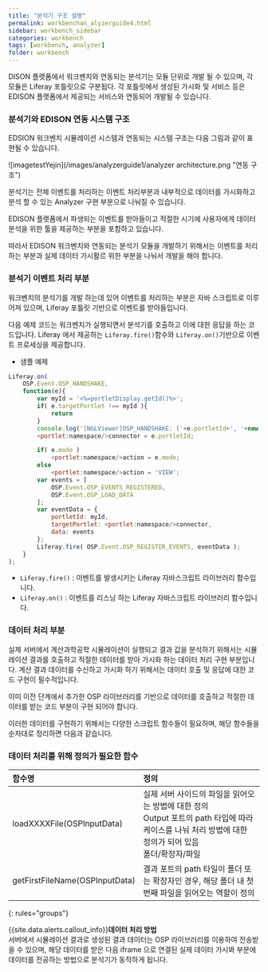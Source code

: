 ```yaml
---
title: "분석기 구조 설명"
permalink: workbenchan_alyzerguide4.html
sidebar: workbench_sidebar
categories: workbench
tags: [workbench, analyzer]
folder: workbench
---
```

DISON 플랫폼에서 워크벤치와 연동되는 분석기는 모듈 단위로 개발 될 수 있으며, 각 모듈은 Liferay 포틀릿으로 구분됩다.
각 포틀릿에서 생성된 가시화 및 서비스 등은 EDISON 플랫폼에서 제공되는 서비스와 연동되어 개발될 수 있습니다.


### 분석기와 EDISON 연동 시스템 구조
EDSION 워크벤치 시뮬레이션 시스템과 연동되는 시스템 구조는 다음 그림과 같이 표현될 수 있습니다.


![imagetestYejin](/images/analyzerguide1/analyzer architecture.png "연동 구조")<br>

분석기는 전체 이벤트를 처리하는 이벤트 처리부분과 내부적으로 데이터를 가시화하고 분석 할 수 있는 Analyzer 구현 부분으로 나눠질 수 있습니다.

EDISON 플랫폼에서 파생되는 이벤트를 받아들이고 적절한 시기에 사용자에게 데이터 분석을 위한 툴을 제공하는 부분을 포함하고 있습니다.

따라서 EDISON 워크벤치와 연동되는 분석기 모듈을 개발하기 위해서는 이벤트를 처리하는 부분과 실제 데이터 가시활르 위한 부분을 나눠서 개발을 해야 합니다.


### 분석기 이벤트 처리 부분
워크벤치의 분석기를 개발 하는데 있어 이벤트를 처리하는 부분은 자바 스크립트로 이루어져 있으며, Liferay 포틀릿 기반으로 이벤트를 받아들입니다.

다음 예제 코드는 워크벤치가 실행되면서 분석기를 호출하고 이에 대한 응답을 하는 코드입니다.
Liferay 에서 제공하는 `Liferay.fire()`함수와 `Liferay.on()`기반으로 이벤트 프로세싱을 제공합니다.

- 샘플 예제
```javascript
Liferay.on(
  	OSP.Event.OSP_HANDSHAKE,
  	function(e){
  		var myId = '<%=portletDisplay.getId()%>';
  		if( e.targetPortlet !== myId ){
  			return
  		}
  		console.log('[NGLViewer]OSP_HANDSHAKE: ['+e.portletId+', '+new Date()+']');
  		<portlet:namespace/>connector = e.portletId;

  		if( e.mode )
  			<portlet:namespace/>action = e.mode;
  		else
  			<portlet:namespace/>action = 'VIEW';
  		var events = [
  			OSP.Event.OSP_EVENTS_REGISTERED,
  			OSP.Event.OSP_LOAD_DATA
  		];
  		var eventData = {
  			portletId: myId,
  			targetPortlet: <portlet:namespace/>connector,
  			data: events
		};
		Liferay.fire( OSP.Event.OSP_REGISTER_EVENTS, eventData );
	}
);
```

- `Liferay.fire()` : 이벤트를 발생시키는 Liferay 자바스크립트 라이브러리 함수입니다.
- `Liferay.on()` : 이벤트를 리스닝 하는 Liferay 자바스크립트 라이브러리 함수입니다.

### 데이터 처리 부분

실제 서버에서 계산과학공학 시뮬레이션이 실행되고 결과 값을 분석하기 위해서는 시뮬레이션 결과를 호출하고 적절한 데이터를 받아 가시화 하는 데이터 처리 구현 부분입니다.
계산 결과 데이터를 수신하고 가시화 하기 위해서는 데이터 호출 및 응답에 대한 코드 구현이 필수적입니다.

이미 이전 단계에서 추가한 OSP 라이브러리를 기반으로 데이터를 호출하고 적절한 데이터를 받는 코드 부분이 구현 되어야 합니다.

이러한 데이터를 구현하기 위해서는 다양한 스크립트 함수들이 필요하며, 해당 함수들을 순차대로 정리하면 다음과 같습니다.


### 데이터 처리를 위해 정의가 필요한 함수


| 함수명                            | 정의                                                                                                                                                           |
|:----------------------------------|:---------------------------------------------------------------------------------------------------------------------------------------------------------------|
|loadXXXXFile(OSPInputData)         |  실제 서버 사이드의 파일을 읽어오는 방법에 대한 정의<br>Output 포트의  path  타입에 따라 케이스를 나눠 처리 방법에 대한 정의가 되어 있음<br> 폴더/확장자/파일  |
|getFirstFileName(OSPInputData)     |  결과 포트의 path  타일이 폴더 또는 확장자인 경우, 해당 폴더 내 첫번째 파일을 읽어오는 역할이 정의                                                             |

{: rules="groups"}

{{site.data.alerts.callout_info}}<b>데이터 처리 방법</b> <br> 서버에서 시뮬레이션 결과로 생성된 결과 데이터는 OSP 라이브러리를 이용하여 전송받을 수 있으며, 해당 데이터를 받은 다음 iframe 으로 연결된 실제 데이터 가시봐 부분에 데이터를 전공하는 방법으로 분석기가 동작하게 됩니다.
